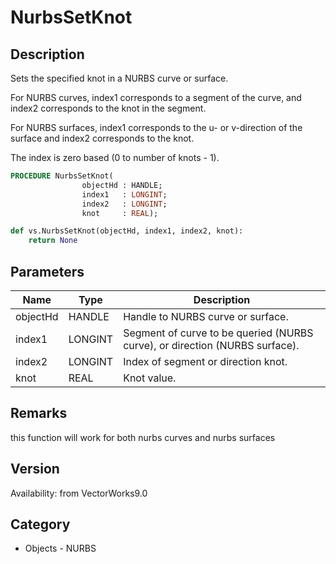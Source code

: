 # NurbsSetKnot

## Description
Sets the specified knot in a NURBS curve or surface.

For NURBS curves, index1 corresponds to a segment of the curve, and index2 corresponds to the knot in the segment.

For NURBS surfaces, index1 corresponds to the u- or v-direction of the surface and index2 corresponds to the knot.

The index is zero based (0 to number of knots - 1).

```pascal
PROCEDURE NurbsSetKnot(
				objectHd : HANDLE;
				index1   : LONGINT;
				index2   : LONGINT;
				knot     : REAL);
```

```python
def vs.NurbsSetKnot(objectHd, index1, index2, knot):
    return None
```

## Parameters
|Name|Type|Description|
|---|---|---|
|objectHd|HANDLE|Handle to NURBS curve or surface.|
|index1|LONGINT|Segment of curve to be queried (NURBS curve), or direction (NURBS surface).|
|index2|LONGINT|Index of segment or direction knot.|
|knot|REAL|Knot value.|

## Remarks
this function will work for both nurbs curves and nurbs surfaces

## Version
Availability: from VectorWorks9.0

## Category
* Objects - NURBS


